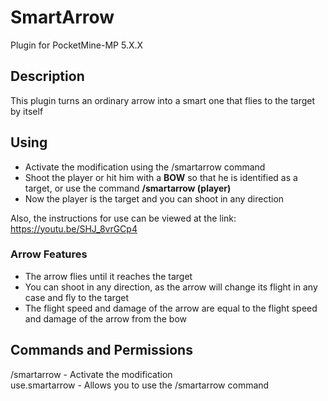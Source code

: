 # SmartArrow
Plugin for PocketMine-MP 5.X.X

## Description
This plugin turns an ordinary arrow into a smart one that flies to the target by itself

## Using
- Activate the modification using the /smartarrow command
- Shoot the player or hit him with a **BOW** so that he is identified as a target, or use the command **/smartarrow (player)**
- Now the player is the target and you can shoot in any direction

Also, the instructions for use can be viewed at the link: https://youtu.be/SHJ_8vrGCp4

### Arrow Features
- The arrow flies until it reaches the target
- You can shoot in any direction, as the arrow will change its flight in any case and fly to the target
- The flight speed and damage of the arrow are equal to the flight speed and damage of the arrow from the bow

## Commands and Permissions
/smartarrow - Activate the modification
<br>
use.smartarrow - Allows you to use the /smartarrow command

